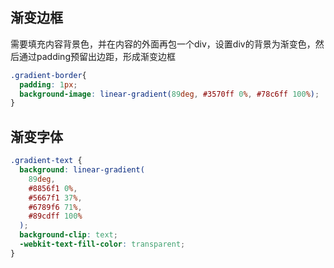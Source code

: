 ## 渐变边框

需要填充内容背景色，并在内容的外面再包一个div，设置div的背景为渐变色，然后通过padding预留出边距，形成渐变边框

```css
.gradient-border{
  padding: 1px;
  background-image: linear-gradient(89deg, #3570ff 0%, #78c6ff 100%);
}
```

## 渐变字体

```css
.gradient-text {
  background: linear-gradient(
    89deg,
    #8856f1 0%,
    #5667f1 37%,
    #6789f6 71%,
    #89cdff 100%
  );
  background-clip: text;
  -webkit-text-fill-color: transparent;
}
```

